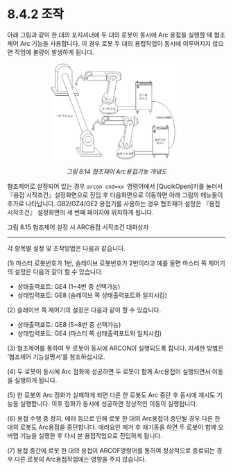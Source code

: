 ﻿# 8.4.2 조작

아래 그림과 같이 한 대의 포지셔너에 두 대의 로봇이 동시에 Arc 용접을 실행할 때 협조제어 Arc 기능을 사용합니다. 이 경우 로봇 두 대의 용접작업이 동시에 이루어지지 않으면 작업에 불량이 발생하게 됩니다.

 
<p align="center">
 <img src="../../.gitbook/assets/8_14.png" width="60%"></img>
 <em><p align="center">그림 8.14 협조제어 Arc용접기능 개념도</p></em>
</p>




협조제어로 설정되어 있는 경우 ```arcon cnd=xx ```명령어에서 [QucikOpen]키를 눌러서 『용접 시작조건』설정화면으로 진입 후 다음화면으로 이동하면 아래 그림의 메뉴들이 추가로 나타납니다. GB2/GZ4/GE2 용접기를 사용하는 경우 협조제어 설정은 『용접시작조건』 설정화면의 세 번째 페이지에 위치하게 됩니다.

 

 

그림 8.15 협조제어 설정 시 ARC용접 시작조건 대화상자


---

각 항목별 설정 및 조작방법은 다음과 같습니다.


(1) 마스터 로봇번호가 1번, 슬레이브 로봇번호가 2번이라고 예를 들면 마스터 쪽 제어기의 설정은 다음과 같이 할 수 있습니다.
- 상태출력포트: GE4 (1~4번 중 선택가능)
- 상태입력포트: GE8 (슬레이브 쪽 상태출력포트와 일치시킴)

(2) 슬레이브 쪽 제어기의 설정은 다음과 같이 할 수 있습니다.
- 상태출력포트: GE8 (5~8번 중 선택가능)
- 상태입력포트: GE4 (마스터 쪽 상태출력포트와 일치시킴)

(3) 협조제어를 통하여 두 로봇이 동시에 ARCON이 실행되도록 합니다. 자세한 방법은 ‘협조제어 기능설명서’를 참조하십시오.

(4) 두 로봇이 동시에 Arc 점화에 성공하면 두 로봇이 함께 Arc용접이 실행되면서 이동을 실행하게 됩니다.

(5) 한 로봇의 Arc 점화가 실패하게 되면 다른 한 로봇도 Arc 중단 후 동시에 재시도 기능을 실행합니다. 이후 점화가 동시에 성공하면 정상적인 이동이 실행됩니다.

(6) 용접 수행 중 정지, 에러 등으로 인해 로봇 한 대의 Arc용접이 중단될 경우 다른 한 대의 로봇도 Arc용접을 중단합니다. 에러요인 제거 후 재기동을 하면 두 로봇이 함께 오버랩 기능을 실행한 후 다시 본 용접작업으로 진입하게 됩니다.

(7) 용접 중간에 로봇 한 대의 용접이 ARCOF명령어를 통하여 정상적으로 종료되는 경우 다른 로봇의 Arc용접작업에는 영향을 주지 않습니다.
